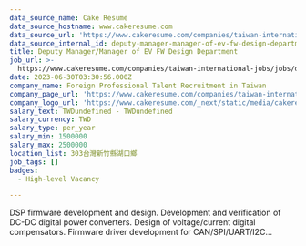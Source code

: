 ```yaml
---
data_source_name: Cake Resume
data_source_hostname: www.cakeresume.com
data_source_url: 'https://www.cakeresume.com/companies/taiwan-international-jobs/jobs'
data_source_internal_id: deputy-manager-manager-of-ev-fw-design-department
title: Deputy Manager/Manager of EV FW Design Department
job_url: >-
  https://www.cakeresume.com/companies/taiwan-international-jobs/jobs/deputy-manager-manager-of-ev-fw-design-department
date: 2023-06-30T03:30:56.000Z
company_name: Foreign Professional Talent Recruitment in Taiwan
company_page_url: 'https://www.cakeresume.com/companies/taiwan-international-jobs'
company_logo_url: 'https://www.cakeresume.com/_next/static/media/cakeresume.e1c03867.svg'
salary_text: TWDundefined - TWDundefined
salary_currency: TWD
salary_type: per_year
salary_min: 1500000
salary_max: 2500000
location_list: 303台灣新竹縣湖口鄉
job_tags: []
badges:
  - High-level Vacancy

---
```


DSP firmware development and design. Development and verification of DC-DC digital power converters. Design of voltage/current digital compensators. Firmware driver development for CAN/SPI/UART/I2C...